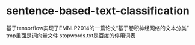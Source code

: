 # sentence-based-text-classification
基于tensorflow实现了EMNLP2014的一篇论文“基于卷积神经网络的文本分类”
tmp里面是词向量文件
stopwords.txt是百度的停用词表
